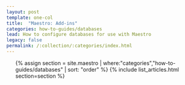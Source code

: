 ```yaml
---
layout: post
template: one-col
title:  "Maestro: Add-ins"
categories: how-to-guides/databases
lead: How to configure databases for use with Maestro
legacy: false
permalink: /:collection/:categories/index.html
---
```


<div class="Toc Toc--howto">
    <ul>
    {% assign section = site.maestro | where:"categories","how-to-guides/databases" | sort: "order" %}
    {% include list_articles.html section=section %}
    </ul>
</div><!--/.Toc-->